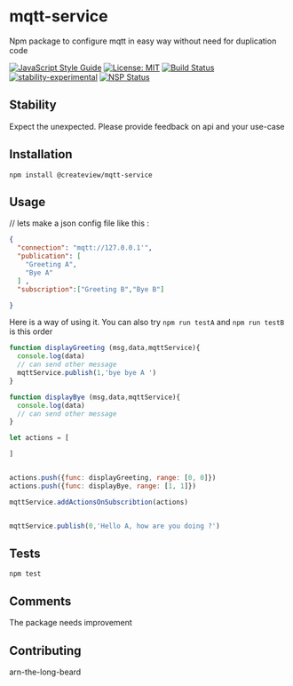 # mqtt-service
Npm package to configure mqtt in easy way  without need for duplication code

[![JavaScript Style Guide](https://img.shields.io/badge/code_style-standard-brightgreen.svg)](https://standardjs.com)
[![License: MIT](https://img.shields.io/badge/License-MIT-yellow.svg)](https://opensource.org/licenses/MIT)
[![Build Status](https://travis-ci.org/CreateView/mqtt-service.svg?branch=master)](https://travis-ci.org/CreateView/mqtt-service)
[![stability-experimental](https://img.shields.io/badge/stability-experimental-orange.svg)](https://github.com/dominictarr/stability)
[![NSP Status](https://nodesecurity.io/orgs/createview/projects/9a685f47-82f6-41dc-bc8b-e8b4753b29d7/badge)](https://nodesecurity.io/orgs/createview/projects/9a685f47-82f6-41dc-bc8b-e8b4753b29d7)

## Stability

Expect the unexpected. Please provide feedback on api and your use-case

## Installation

  `npm install @createview/mqtt-service`

## Usage

// lets make a json config file like this :
```json
{
  "connection": "mqtt://127.0.0.1'",
  "publication": [
    "Greeting A",
    "Bye A"
  ] ,
  "subscription":["Greeting B","Bye B"]

}

```

Here is a way of using it. You can also try `npm run testA` and `npm run testB` is this order

```javascript
function displayGreeting (msg,data,mqttService){
  console.log(data)
  // can send other message
  mqttService.publish(1,'bye bye A ')
}

function displayBye (msg,data,mqttService){
  console.log(data)
  // can send other message
}

let actions = [

]


actions.push({func: displayGreeting, range: [0, 0]})
actions.push({func: displayBye, range: [1, 1]})

mqttService.addActionsOnSubscribtion(actions)


mqttService.publish(0,'Hello A, how are you doing ?')
```

## Tests

`npm test`

## Comments

The package needs improvement

## Contributing

arn-the-long-beard